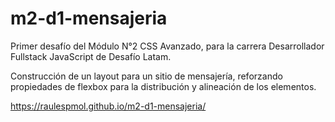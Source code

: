 # m2-d1-mensajeria

<p>Primer desafío del Módulo N°2 CSS Avanzado, para la carrera Desarrollador Fullstack JavaScript de Desafío Latam.</p>

<p>Construcción de un layout para un sitio de mensajería, reforzando propiedades de flexbox para la distribución y alineación de los elementos.</p>

https://raulespmol.github.io/m2-d1-mensajeria/

